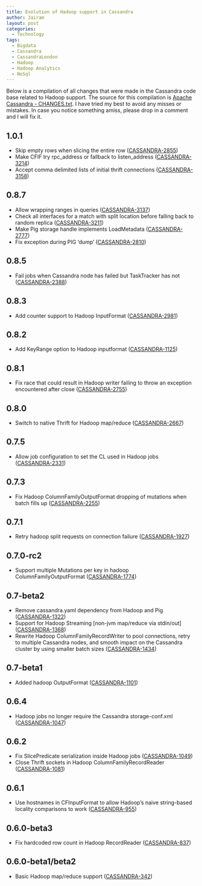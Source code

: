 ```yaml
---
title: Evolution of Hadoop support in Cassandra
author: Jairam
layout: post
categories:
  - Technology
tags:
  - Bigdata
  - Cassandra
  - CassandraLondon
  - Hadoop
  - Hadoop Analytics
  - NoSql
---
```

Below is a compilation of all changes that were made in the Cassandra code base related to Hadoop support. The source for this compilation is [Apache Cassandra - CHANGES.txt](http://svn.apache.org/repos/asf/cassandra/trunk/CHANGES.txt). I have tried my best to avoid any misses or mistakes. In case you notice something amiss, please drop in a comment and I will fix it.

## 1.0.1

  - Skip empty rows when slicing the entire row ([CASSANDRA-2855](https://issues.apache.org/jira/browse/CASSANDRA-2855))
  - Make CFIF try rpc\_address or fallback to listen\_address ([CASSANDRA-3214](https://issues.apache.org/jira/browse/CASSANDRA-3214))
  - Accept comma delimited lists of initial thrift connections ([CASSANDRA-3158](https://issues.apache.org/jira/browse/CASSANDRA-3158))

## 0.8.7

  - Allow wrapping ranges in queries ([CASSANDRA-3137](https://issues.apache.org/jira/browse/CASSANDRA-3137))
  - Check all interfaces for a match with split location before falling back to random replica ([CASSANDRA-3211](https://issues.apache.org/jira/browse/CASSANDRA-3211))
  - Make Pig storage handle implements LoadMetadata ([CASSANDRA-2777](https://issues.apache.org/jira/browse/CASSANDRA-2777))
  - Fix exception during PIG &#8216;dump&#8217; ([CASSANDRA-2810](https://issues.apache.org/jira/browse/CASSANDRA-2810))

## 0.8.5

  - Fail jobs when Cassandra node has failed but TaskTracker has not ([CASSANDRA-2388](https://issues.apache.org/jira/browse/CASSANDRA-2388))

## 0.8.3

  - Add counter support to Hadoop InputFormat ([CASSANDRA-2981](https://issues.apache.org/jira/browse/CASSANDRA-2981))

## 0.8.2

  - Add KeyRange option to Hadoop inputformat ([CASSANDRA-1125](https://issues.apache.org/jira/browse/CASSANDRA-1125))

## 0.8.1

  - Fix race that could result in Hadoop writer failing to throw an exception encountered after close ([CASSANDRA-2755](https://issues.apache.org/jira/browse/CASSANDRA-2755))

## 0.8.0

  - Switch to native Thrift for Hadoop map/reduce ([CASSANDRA-2667](https://issues.apache.org/jira/browse/CASSANDRA-2667))

## 0.7.5

  - Allow job configuration to set the CL used in Hadoop jobs ([CASSANDRA-2331](https://issues.apache.org/jira/browse/CASSANDRA-2331))

## 0.7.3

  - Fix Hadoop ColumnFamilyOutputFormat dropping of mutations when batch fills up ([CASSANDRA-2255](https://issues.apache.org/jira/browse/CASSANDRA-2255))

## 0.7.1

  - Retry hadoop split requests on connection failure ([CASSANDRA-1927](https://issues.apache.org/jira/browse/CASSANDRA-1927))

## 0.7.0-rc2

  - Support multiple Mutations per key in hadoop ColumnFamilyOutputFormat ([CASSANDRA-1774](https://issues.apache.org/jira/browse/CASSANDRA-1774))

## 0.7-beta2

  - Remove cassandra.yaml dependency from Hadoop and Pig ([CASSANDRA-1322](https://issues.apache.org/jira/browse/CASSANDRA-1322))
  - Support for Hadoop Streaming \[non-jvm map/reduce via stdin/out\] ([CASSANDRA-1368](https://issues.apache.org/jira/browse/CASSANDRA-1368))
  - Rewrite Hadoop ColumnFamilyRecordWriter to pool connections, retry to multiple Cassandra nodes, and smooth impact on the Cassandra cluster by using smaller batch sizes ([CASSANDRA-1434](https://issues.apache.org/jira/browse/CASSANDRA-1434))

## 0.7-beta1

  - Added hadoop OutputFormat ([CASSANDRA-1101](https://issues.apache.org/jira/browse/CASSANDRA-1101))

## 0.6.4

  - Hadoop jobs no longer require the Cassandra storage-conf.xml ([CASSANDRA-1047](https://issues.apache.org/jira/browse/CASSANDRA-1047))

## 0.6.2

  - Fix SlicePredicate serialization inside Hadoop jobs ([CASSANDRA-1049](https://issues.apache.org/jira/browse/CASSANDRA-1049))
  - Close Thrift sockets in Hadoop ColumnFamilyRecordReader ([CASSANDRA-1081](https://issues.apache.org/jira/browse/CASSANDRA-1081))

## 0.6.1

  - Use hostnames in CFInputFormat to allow Hadoop&#8217;s naive string-based locality comparisons to work ([CASSANDRA-955](https://issues.apache.org/jira/browse/CASSANDRA-955))

## 0.6.0-beta3

  - Fix hardcoded row count in Hadoop RecordReader ([CASSANDRA-837](https://issues.apache.org/jira/browse/CASSANDRA-837))

## 0.6.0-beta1/beta2

  - Basic Hadoop map/reduce support ([CASSANDRA-342](https://issues.apache.org/jira/browse/CASSANDRA-342))
